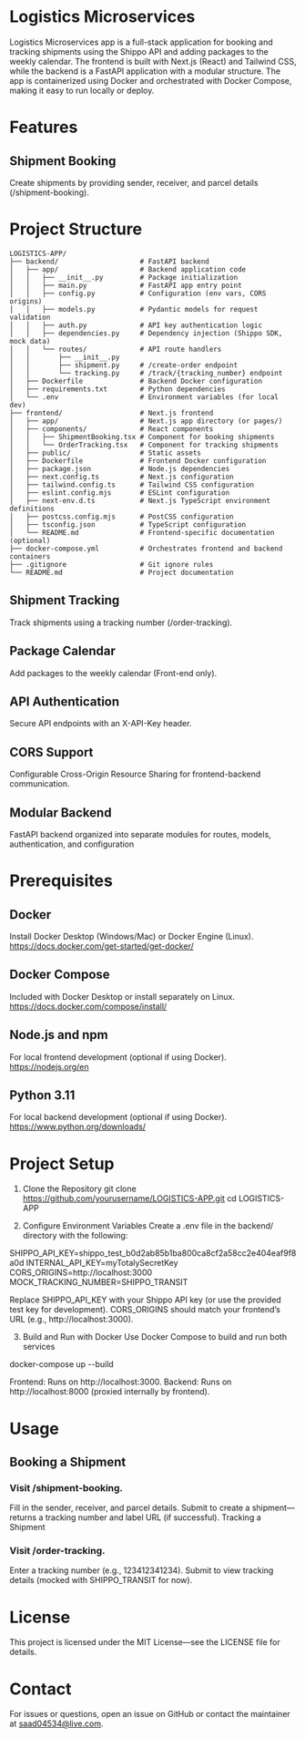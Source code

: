 # Logistics Microservices
Logistics Microservices app is a full-stack application for booking and tracking shipments using the Shippo API and adding packages to the weekly calendar. The frontend is built with Next.js (React) and Tailwind CSS, while the backend is a FastAPI application with a modular structure. The app is containerized using Docker and orchestrated with Docker Compose, making it easy to run locally or deploy.

# Features
## Shipment Booking
Create shipments by providing sender, receiver, and parcel details (/shipment-booking).

# Project Structure
```
LOGISTICS-APP/
├── backend/                    # FastAPI backend
│   ├── app/                    # Backend application code
│   │   ├── __init__.py         # Package initialization
│   │   ├── main.py             # FastAPI app entry point
│   │   ├── config.py           # Configuration (env vars, CORS origins)
│   │   ├── models.py           # Pydantic models for request validation
│   │   ├── auth.py             # API key authentication logic
│   │   ├── dependencies.py     # Dependency injection (Shippo SDK, mock data)
│   │   └── routes/             # API route handlers
│   │       ├── __init__.py
│   │       ├── shipment.py     # /create-order endpoint
│   │       └── tracking.py     # /track/{tracking_number} endpoint
│   ├── Dockerfile              # Backend Docker configuration
│   ├── requirements.txt        # Python dependencies
│   └── .env                    # Environment variables (for local dev)
├── frontend/                   # Next.js frontend
│   ├── app/                    # Next.js app directory (or pages/)
│   ├── components/             # React components
│   │   ├── ShipmentBooking.tsx # Component for booking shipments
│   │   └── OrderTracking.tsx   # Component for tracking shipments
│   ├── public/                 # Static assets
│   ├── Dockerfile              # Frontend Docker configuration
│   ├── package.json            # Node.js dependencies
│   ├── next.config.ts          # Next.js configuration
│   ├── tailwind.config.ts      # Tailwind CSS configuration
│   ├── eslint.config.mjs       # ESLint configuration
│   ├── next-env.d.ts           # Next.js TypeScript environment definitions
│   ├── postcss.config.mjs      # PostCSS configuration
│   ├── tsconfig.json           # TypeScript configuration
│   └── README.md               # Frontend-specific documentation (optional)
├── docker-compose.yml          # Orchestrates frontend and backend containers
├── .gitignore                  # Git ignore rules
└── README.md                   # Project documentation
```

## Shipment Tracking
Track shipments using a tracking number (/order-tracking).

## Package Calendar
Add packages to the weekly calendar (Front-end only).

## API Authentication
Secure API endpoints with an X-API-Key header.

## CORS Support
Configurable Cross-Origin Resource Sharing for frontend-backend communication.

## Modular Backend
FastAPI backend organized into separate modules for routes, models, authentication, and configuration

# Prerequisites
## Docker
Install Docker Desktop (Windows/Mac) or Docker Engine (Linux).
https://docs.docker.com/get-started/get-docker/

## Docker Compose
Included with Docker Desktop or install separately on Linux.
https://docs.docker.com/compose/install/

## Node.js and npm
For local frontend development (optional if using Docker).
https://nodejs.org/en

## Python 3.11
For local backend development (optional if using Docker).
https://www.python.org/downloads/

# Project Setup
1. Clone the Repository
git clone https://github.com/yourusername/LOGISTICS-APP.git
cd LOGISTICS-APP

2. Configure Environment Variables
Create a .env file in the backend/ directory with the following:

SHIPPO_API_KEY=shippo_test_b0d2ab85b1ba800ca8cf2a58cc2e404eaf9f8a0d
INTERNAL_API_KEY=myTotalySecretKey
CORS_ORIGINS=http://localhost:3000
MOCK_TRACKING_NUMBER=SHIPPO_TRANSIT

Replace SHIPPO_API_KEY with your Shippo API key (or use the provided test key for development).
CORS_ORIGINS should match your frontend’s URL (e.g., http://localhost:3000).

3. Build and Run with Docker
Use Docker Compose to build and run both services

docker-compose up --build

Frontend: Runs on http://localhost:3000.
Backend: Runs on http://localhost:8000 (proxied internally by frontend).

# Usage
## Booking a Shipment
### Visit /shipment-booking.
Fill in the sender, receiver, and parcel details.
Submit to create a shipment—returns a tracking number and label URL (if successful).
Tracking a Shipment
### Visit /order-tracking.
Enter a tracking number (e.g., 123412341234).
Submit to view tracking details (mocked with SHIPPO_TRANSIT for now).


# License
This project is licensed under the MIT License—see the LICENSE file for details.

# Contact
For issues or questions, open an issue on GitHub or contact the maintainer at saad04534@live.com.
